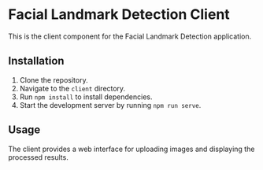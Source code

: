 # Facial Landmark Detection Client

This is the client component for the Facial Landmark Detection application.

## Installation

1. Clone the repository.
2. Navigate to the `client` directory.
3. Run `npm install` to install dependencies.
4. Start the development server by running `npm run serve`.

## Usage

The client provides a web interface for uploading images and displaying the processed results.
